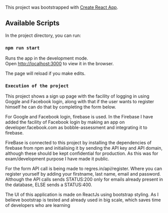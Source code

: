 This project was bootstrapped with [Create React App](https://github.com/facebook/create-react-app).

## Available Scripts

In the project directory, you can run:

### `npm run start`

Runs the app in the development mode.<br />
Open [http://localhost:3000](http://localhost:3000) to view it in the browser.

The page will reload if you make edits.<br />

### `Execution of the project`

This project shows a sign up page with the facility of logging in 
using Goggle and Facebook login, along with that if the user wants to register himself
he can do that by completing the form below.

For Google and Facebook login, firebase is used. In the Firebase I have added the facility
of Facebook login by making an app on developer.facebook.com as bobble-assessment and integrating 
it to firebase.

FireBase is connected to this project by installing the dependencies of firebase from npm and initialising
it by sending the API key and API domain, although these should be kept confidential for production. As this was for exam/development purpose I have made it public. 

For the form API call is being made to regres.in/api/register. Where you can register yourself by adding your
firstname, last name, email and password. Although the API calls sends STATUS:200 only for emails already 
present in the database, ELSE sends a STATUS:400. 

The UI of this application is made on ReactJs using bootstrap styling.
As I believe bootstrap is tested and already used in big scale, which saves time of developers who are 
learning